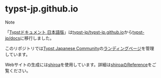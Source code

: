 # typst-jp.github.io

> [!NOTE]
> 「[Typstドキュメント 日本語版](https://typst-jp.github.io/docs/)」は[typst-jp/typst-jp.github.io](https://github.com/typst-jp/typst-jp.github.io)から[typst-jp/docs](https://github.com/typst-jp/docs)に移行しました。

このリポジトリでは[Typst Japanese Community](https://github.com/typst-jp)の[ランディングページ](https://typst-jp.github.io/)を管理しています。

Webサイトの生成には[shiroa](https://github.com/Myriad-Dreamin/shiroa)を使用しています。詳細は[shiroaのReference](https://myriad-dreamin.github.io/shiroa/)をご覧ください。
